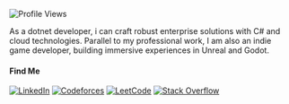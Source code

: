 ![Profile Views](https://komarev.com/ghpvc/?username=atikurajib&color=blue)

As a dotnet developer, i can craft robust enterprise solutions with C# and cloud technologies. Parallel to my professional work, I am also an indie game developer, building immersive experiences in Unreal and Godot.

#### Find Me
[![LinkedIn](https://img.shields.io/badge/LinkedIn-Connect-blue?style=flat&logo=linkedin)](https://www.linkedin.com/in/atikurajib) [![Codeforces](https://img.shields.io/badge/Codeforces-Profile-blue?style=flat&logo=codeforces)](https://codeforces.com/profile/atikurrajib) [![LeetCode](https://img.shields.io/badge/LeetCode-Profile-blue?style=flat&logo=leetcode)](https://leetcode.com/atikurajib) [![Stack Overflow](https://img.shields.io/badge/Stack%20Overflow-Profile-blue?style=flat&logo=stackoverflow)](https://stackoverflow.com/users/23569473/atikurajib?tab=profile)
